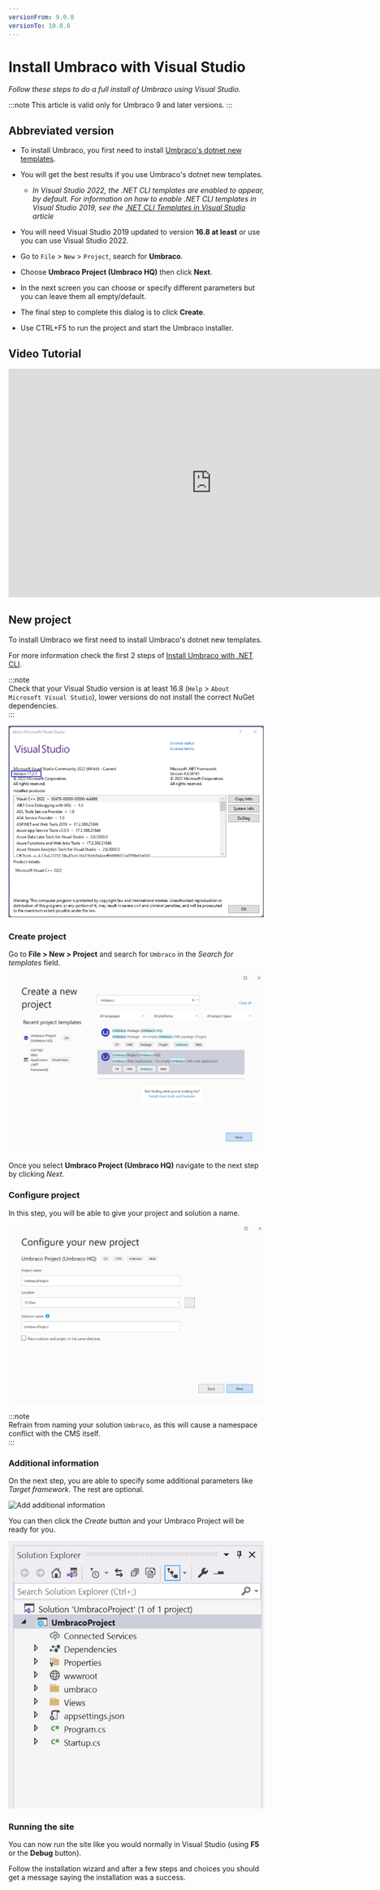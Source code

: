 ```yaml
---
versionFrom: 9.0.0
versionTo: 10.0.0
---
```


# Install Umbraco with Visual Studio

*Follow these steps to do a full install of Umbraco using Visual Studio.*

:::note
This article is valid only for Umbraco 9 and later versions.
:::

## Abbreviated version

- To install Umbraco, you first need to install [Umbraco's dotnet new templates](install-umbraco-with-templates.md).
- You will get the best results if you use Umbraco's dotnet new templates.
  - *In Visual Studio 2022, the .NET CLI templates are enabled to appear, by default. For information on how to enable .NET CLI templates in Visual Studio 2019, see the [.NET CLI Templates in Visual Studio](https://devblogs.microsoft.com/dotnet/net-cli-templates-in-visual-studio/) article*

- You will need Visual Studio 2019 updated to version **16.8 at least** or use you can use Visual Studio 2022.
- Go to `File` > `New` > `Project`, search for **Umbraco**.
- Choose **Umbraco Project (Umbraco HQ)** then click **Next**.
- In the next screen you can choose or specify different parameters but you can leave them all empty/default.
- The final step to complete this dialog is to click **Create**.
- Use CTRL+F5 to run the project and start the Umbraco installer.

## Video Tutorial

<iframe width="800" height="450" title="How to install Umbraco using NuGet and Visual Studio" src="https://www.youtube.com/embed/CDeAYGu_-cI" frameborder="0" allow="accelerometer; autoplay; encrypted-media; gyroscope; picture-in-picture" allowfullscreen></iframe>

## New project

To install Umbraco we first need to install Umbraco's dotnet new templates.

For more information check the first 2 steps of [Install Umbraco with .NET CLI](install-umbraco-with-templates.md#Install-the-template).

:::note  
Check that your Visual Studio version is at least 16.8 (`Help` > `About Microsoft Visual Studio`), lower versions do not install the correct NuGet dependencies.  
:::

![Make sure you verify that you are using a compatible version of Visual Studio](images/VS/visual-studio-version-v10.png)

### Create project

Go to **File > New > Project** and search for `Umbraco` in the *Search for templates* field.

![Create a new project](images/VS/create-project.png)

Once you select **Umbraco Project (Umbraco HQ)** navigate to the next step by clicking *Next*.

### Configure project

In this step, you will be able to give your project and solution a name.

![Configure the new project](images/VS/configure-project.png)

:::note  
Refrain from naming your solution `Umbraco`, as this will cause a namespace conflict with the CMS itself.  
:::

### Additional information

On the next step, you are able to specify some additional parameters like *Target framework*. The rest are optional.

![Add additional information](images/VS/Umbraco10_install.png)

You can then click the *Create* button and your Umbraco Project will be ready for you.

![Overview of files in the project solution](images/VS/ready-solution.png)

### Running the site

You can now run the site like you would normally in Visual Studio (using **F5** or the **Debug** button).

Follow the installation wizard and after a few steps and choices you should get a message saying the installation was a success.

